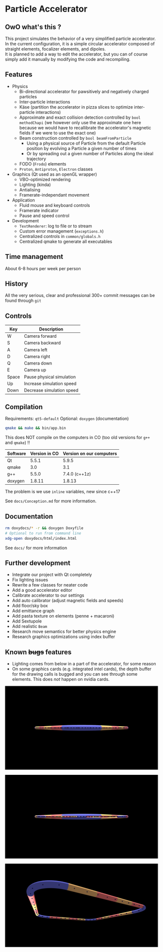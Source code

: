 # Particle Accelerator

## OwO what's this ?

This project simulates the behavior of a very simplified particle accelerator.\
In the current configuration, it is a simple circular accelerator composed of straight elements, focalizer elements, and dipoles.\
It is planned to add a way to edit the accelerator, but you can of course simply add it manually by modifying the code and recompiling.

## Features

- Physics
	- Bi-directional accelerator for pawsitively and negatively charged particles
	- Inter-particle interactions
	- Käse (partition the accelerator in pizza slices to optimize inter-particle interactions)
	- Approximate and exact collision detection controlled by `bool methodChapi` (we however only use the approximate one here because we would have to recallibrate the accelerator's magnetic fields if we were to use the exact one)
	- Beam construction controlled by `bool beamFromParticle`
		- Using a physical source of Particle from the default Particle position by evolving a Particle a given number of times
		- Or by spreading out a given number of Particles along the ideal trajectory
	- FODO (`Frodo`) elements
	- `Proton`, `Antiproton`, `Electron` classes
- Graphics (Qt used as an openGL wrapper)
	- VBO-optimized rendering
	- Lighting (kinda)
	- Antialising
	- Framerate-independant movement
- Application
	- Fluid mouse and keyboard controls
	- Framerate indicator
	- Pause and speed control
- Development
	- `TextRenderer`: log to file or to stream
	- Custom error management (`exceptions.h`)
	- Centralized controls in `common/globals.h`
	- Centralized qmake to generate all executables

## Time management

About 6-8 hours per week per person

## History

All the very serious, clear and professional 300+ commit messages can be found through `git`

## Controls

| Key | Description |
| --- | --- |
| W | Camera forward |
| S | Camera backward |
| A | Camera left |
| D | Camera right |
| Q | Camera down |
| E | Camera up |
| Space | Pause physical simulation |
| Up | Increase simulation speed |
| Down | Decrease simulation speed |

## Compilation

Requirements: `qt5-default`
Optional: `doxygen` (documentation)

```sh
qmake && make && bin/app.bin
```

This does NOT compile on the computers in CO (too old versions for `g++` and `qmake`) !!

| Software | Version in CO | Version on our computers |
| --- | --- | --- |
| Qt | 5.5.1 | 5.9.5 |
| qmake | 3.0 | 3.1 |
| g++ | 5.5.0 | 7.4.0 (c++1z) |
| doxygen | 1.8.11 | 1.8.13 |

The problem is we use `inline` variables, new since c++17

See `docs/Conception.md` for more information.

## Documentation

```sh
rm doxydocs/* -r && doxygen Doxyfile
# Optional to run from command line
xdg-open doxydocs/html/index.html
```

See `docs/` for more information

## Further development

- Integrate our project with Qt completely
- Fix lighting issues
- Rewrite a few classes for neater code
- Add a good accelerator editor
- Calibrate accelerator to our settings
- Add auto calibrator (adjust magnetic fields and speeds)
- Add floor/sky box
- Add emittance graph
- Add pasta texture on elements (penne + macaroni)
- Add Sextupole
- Add realistic `Beam`
- Research move semantics for better physics engine
- Research graphics optimizations using index buffer

## Known ~~bugs~~ features

- Lighting comes from below in a part of the accelerator, for some reason
- On some graphics cards (e.g. integrated intel cards), the depth buffer for the drawing calls is bugged and you can see through some elements. This does _not_ happen on nvidia cards.

![Dedicated graphics card: OpenGL 3.3.0 NVIDIA 390.116 ( CoreProfile )](assets/nvidia_card.png)

![Integrated graphics card: OpenGL 4.5 (Core Profile) Mesa 18.2.8 ( CoreProfile )](assets/integrated_card.png)

![Lighting bug](assets/lighting_bug.png)
